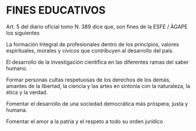 # FINES EDUCATIVOS

Art. 5 del diario oficial tomo N. 389 dice que, son fines de la
ESFE / ÁGAPE los siguientes

La formación Integral de profesionales dentro de los principios,
valores espirituales, morales y cívicos que contribuyen al desarrollo
del país.

El desarrollo de la investigación científica en las diferentes ramas del
saber humano.

Formar personas cultas respetuosas de los derechos de los demás,
amantes de la libertad, la ciencia y las artes en sintonía con la
naturaleza, la ética y la verdad.

Fomentar el desarrollo de una sociedad democrática más próspera,
justa y humana.

Fomentar el amor a la patria y el respeto a todo su orden jurídico